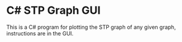 C# STP Graph GUI
=====================

This is a C# program for plotting the STP graph of any given graph, instructions are in the GUI.
